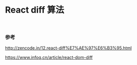 # React diff 算法




<br>

### 参考

http://zencode.in/12.react-diff%E7%AE%97%E6%B3%95.html

https://www.infoq.cn/article/react-dom-diff
